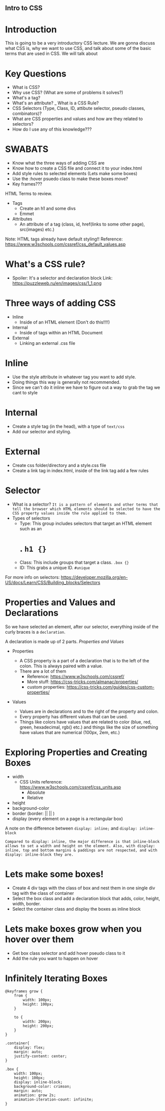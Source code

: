 ## Intro to CSS

# Introduction
This is going to be a very introductory CSS lecture. We are gonna discuss what CSS is, why we want to use CSS, and talk about some of the basic terms that are used in CSS. We will talk about  

# Key Questions
- What is CSS?
- Why use CSS? (What are some of problems it solves?)
- What's a tag?
- What's an attribute?
_ What is a CSS Rule?
- CSS Selectors (Type, Class, ID, attibute selector, pseudo classes, combinators)?
- What are CSS properties and values and how are they related to selectors?
- How do I use any of this knowledge???


# SWABATS
- Know what the three ways of adding CSS are
- Know how to create a CSS file and connect it to your index.html
- Add style rules to selected elements (Lets make some boxes)
- Use the :hover psuedo class to make these boxes move?
- Key frames???

HTML Terms to review.
- Tags
    - Create an h1 and some divs
    - Emmet
- Attributes
    - An attribute of a tag (class, id, href(links to some other page), src(images) etc.)

Note: HTML tags already have default styling!!
Reference: https://www.w3schools.com/cssref/css_default_values.asp

# What's a CSS rule?
- Spoiler: It's a selector and declaration block
Link: https://puzzleweb.ru/en/images/css/1_1.png

# Three ways of adding CSS
- Inline
    - Inside of an HTML element (Don't do this!!!!)
- Internal
    - Inside of <style></style> tags within an HTML Document
- External
    - Linking an external .css file

# Inline
- Use the style attribute in whatever tag you want to add style.
- Doing things this way is generally not recommended. 
- Since we can't do it inline we have to figure out a way to grab the tag we cant to style

# Internal
- Create a style tag (in the head), with a type of `text/css`
- Add our selector and styling.

# External
- Create css folder/directory and a style.css file
- Create a link tag in index.html, inside of the link tag add a few rules 

# Selector
- What is a selector?
    ```It is a pattern of elements and other terms that tell the browser which HTML elements should be selected to have the CSS property values inside the rule applied to them. ```
- Types of selectors
    - Type: This group includes selectors that target an HTML element such as an <h1>.
    `h1 {}`
    - Class: This include groups that target a class.
    `.box {}`
    - ID: This grabs a unique ID.
    `#unique`

For more info on selectors: https://developer.mozilla.org/en-US/docs/Learn/CSS/Building_blocks/Selectors
# Properties and Values and Declarations
So we have selected an element, after our selector, everything inside of the curly braces is a `declaration`.

A declaration is made up of 2 parts.
*Properties and Values*

- Properties
    - A CSS property is a part of a declaration that is to the left of the colon. This is always paired with a value.
    - There are a lot of them
        - Reference: https://www.w3schools.com/cssref/
        - More stuff: https://css-tricks.com/almanac/properties/
        - custom properties: https://css-tricks.com/guides/css-custom-properties/


- Values
    - Values are in declarations and to the right of the property and colon. 
    - Every property has different values that can be used.
    - Things like colors have values that are related to color (blue, red, green, hexadecimal, rgb() etc.) and things like the size of something have values that are numerical (100px, 2em, etc.) 


# Exploring Properties and Creating Boxes
- width
    - CSS Units reference: https://www.w3schools.com/cssref/css_units.asp
        - Absolute 
        - Relative
- height
- background-color
- border (border:  <border-width> || <border-style> || <color>)
- display (every element on a page is a rectangular box)

A note on the difference between `display: inline;` and `display: inline-block`

`Compared to display: inline, the major difference is that inline-block allows to set a width and height on the element. Also, with display: inline, top and bottom margins & paddings are not respected, and with display: inline-block they are.`




# Lets make some boxes!
- Create 4 div tags with the class of box and nest them in one single div tag with the class of container
- Select the box class and add a declaration block that adds, color, height, width, border.
- Select the container class and display the boxes as inline block


# Lets make boxes grow when you hover over them
- Get box class selector and add hover pseudo class to it
- Add the rule you want to happen on hover



# Infinitely Iterating Boxes

```
@keyframes grow {
    from {
        width: 100px;
        height: 100px;
    }

    to {
        width: 200px;
        height: 200px;
    }
}

.container{
    display: flex;
    margin: auto;
    justify-content: center;
}

.box {
    width: 100px;
    height: 100px;
    display: inline-block;
    background-color: crimson;
    margin: auto;
    animation: grow 2s;
    animation-iteration-count: infinite;
}

```






